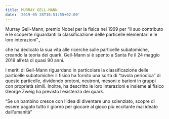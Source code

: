 ```yaml
---
title: MURRAY GELL-MANN
date: '2019-05-28T16:51:55+02:00'
---
```

Murray Gell-Mann, premio Nobel per la fisica nel 1969 per “il suo contributo e le scoperte riguardanti la classificazione delle particelle elementari e le loro interazioni”.,

che ha dedicato la sua vita alle ricerche sulle particelle subatomiche, creando la teoria dei quark. Gell-Mann si è spento a Santa Fe il 24 maggio 2019 all’età di quasi 90 anni. 

I meriti di Gell-Mann riguardano in particolare la classificazione delle particelle subatomiche: il fisico ha fornito una sorta di “tavola periodica” di queste particelle, dividendo protoni, neutroni, mesoni e barioni in gruppi con proprietà simili. Inoltre, ha descritto le loro interazioni e insieme al fisico George Zweig ha previsto l’esistenza dei quark. 

“Se un bambino cresce con l’idea di diventare uno scienziato, scopre di essere pagato tutto il giorno per giocare al gioco più eccitante mai ideato dall’umanità”
